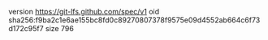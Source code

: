 version https://git-lfs.github.com/spec/v1
oid sha256:f9ba2c1e6ae155bc8fd0c89270807378f9575e09d4552ab664c6f73d172c95f7
size 796
